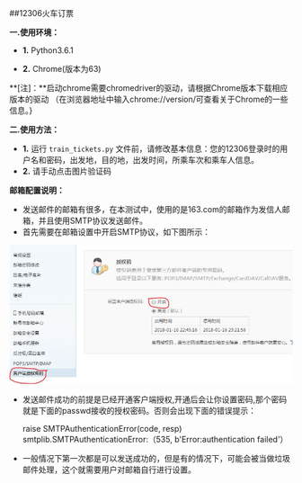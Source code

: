 ##12306火车订票

**一.使用环境：**

* **1.** Python3.6.1

* **2.** Chrome(版本为63)

**[注]：**启动chrome需要chromedriver的驱动，请根据Chrome版本下载相应版本的驱动
（在浏览器地址中输入chrome://version/可查看关于Chrome的一些信息。}

**二.使用方法：**

* **1.** 运行 `train_tickets.py` 文件前，请修改基本信息：您的12306登录时的用户名和密码，出发地，目的地，出发时间，所乘车次和乘车人信息。
* **2.** 请手动点击图片验证码

**邮箱配置说明：**

- 发送邮件的邮箱有很多，在本测试中，使用的是163.com的邮箱作为发信人邮箱，并且使用SMTP协议发送邮件。
- 首先需要在邮箱设置中开启SMTP协议，如下图所示：

![](./resources/images/协议截图.JPG)

- 发送邮件成功的前提是已经开通客户端授权,开通后会让你设置密码,那个密码就是下面的passwd接收的授权密码。否则会出现下面的错误提示： 

	raise SMTPAuthenticationError(code, resp)
	smtplib.SMTPAuthenticationError:（535, b'Error:authentication failed'）

- 一般情况下第一次都是可以发送成功的，但是有的情况下，可能会被当做垃圾邮件处理，这个就需要用户对邮箱自行进行设置。
